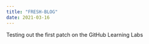 ```yaml
---
title: "FRESH-BLOG"
date: 2021-03-16
---
```


Testing out the first patch on the GitHub Learning Labs
